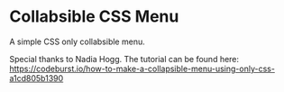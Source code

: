 # Collabsible CSS Menu

A simple CSS only collabsible menu.

Special thanks to Nadia Hogg. The tutorial can be found here:
https://codeburst.io/how-to-make-a-collapsible-menu-using-only-css-a1cd805b1390
